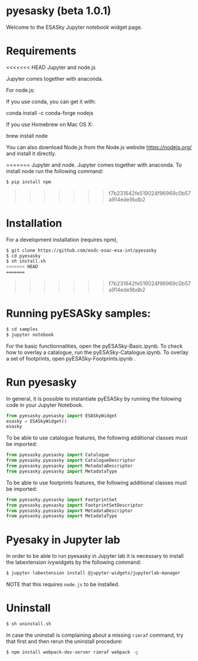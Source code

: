 # pyesasky (beta 1.0.1)

Welcome to the ESASky Jupyter notebook widget page. 

# Requirements

<<<<<<< HEAD
Jupyter and node.js

Jupyter comes together with anaconda. 

For node.js:

If you use conda, you can get it with:

conda install -c conda-forge nodejs

If you use Homebrew on Mac OS X:

brew install node

You can also download Node.js from the Node.js website https://nodejs.org/ and install it directly.

=======
Jupyter and node. Jupyter comes together with anaconda. 
To install node run the following command:
```bash
$ pip install npm
```
>>>>>>> f7b231642fe519024f96969c0b57a914ede9bdb2
# Installation

For a development installation (requires npm),
```bash
$ git clone https://github.com/esdc-esac-esa-int/pyesasky
$ cd pyesasky
$ sh install.sh
<<<<<<< HEAD
=======
```
>>>>>>> f7b231642fe519024f96969c0b57a914ede9bdb2

# Running pyESASky samples:
```bash
$ cd samples
$ jupyter notebook
```

For the basic functionnalities, open the pyESASky-Basic.ipynb. To check how to overlay a catalogue, run the pyESASky-Catalogue.ipynb. To overlay a set of footprints, open pyESASky-Footprints.ipynb .

# Run pyesasky

In general, it is possible to instantiate pyESASky by running the folowing code in your Jupyter Notebook.

```python
from pyesasky.pyesasky import ESASkyWidget
esasky = ESASkyWidget()
esasky
```
To be able to use catalogue features, the following additional classes must be imported:

```python
from pyesasky.pyesasky import Catalogue
from pyesasky.pyesasky import CatalogueDescriptor
from pyesasky.pyesasky import MetadataDescriptor
from pyesasky.pyesasky import MetadataType
```

To be able to use footprints features, the following additional classes must be imported:

```python
from pyesasky.pyesasky import FootprintSet
from pyesasky.pyesasky import FootprintSetDescriptor
from pyesasky.pyesasky import MetadataDescriptor
from pyesasky.pyesasky import MetadataType
```

# Pyesaky in Jupyter lab

In order to be able to run pyesasky in Jupyter lab it is necessary to install the labextension ivywidgets by the following command:

```bash
$ jupyter labextension install @jupyter-widgets/jupyterlab-manager
```

NOTE that this requires `node.js` to be installed. 

# Uninstall

```bash
$ sh uninstall.sh
```

In case the uninstall is complaining about a missing `rimraf` command, try that first and then rerun the uninstall procedure:

```bash
$ npm install webpack-dev-server rimraf webpack -g
```

